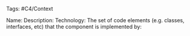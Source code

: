 Tags: #C4/Context

Name:
Description:
Technology:
The set of code elements (e.g. classes, interfaces, etc) that the component is implemented by: